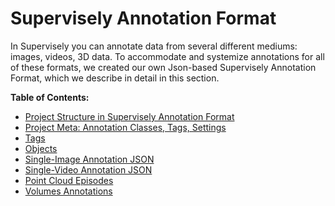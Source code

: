 # Supervisely Annotation Format

In Supervisely you can annotate data from several different mediums: images, videos, 3D data. To accommodate and systemize annotations for all of these formats, we created our own Json-based Supervisely Annotation Format, which we describe in detail in this section.

**Table of Contents:**

* [Project Structure in Supervisely Annotation Format](../../data-organization/Annotation-JSON-format/01_Project_Structure_new.md)
* [Project Meta: Annotation Classes, Tags, Settings](../../data-organization/Annotation-JSON-format/02_Project_Classes_And_Tags.md)
* [Tags](../../data-organization/Annotation-JSON-format/03_Supervisely_format_tags.md)
* [Objects](../../data-organization/Annotation-JSON-format/04_Supervisely_Format_objects.md)
* [Single-Image Annotation JSON](../../data-organization/Annotation-JSON-format/05_Supervisely_format_images.md)
* [Single-Video Annotation JSON](../../data-organization/Annotation-JSON-format/05_Supervisely_format_images.md)
* [Point Cloud Episodes](../../data-organization/Annotation-JSON-format/07_Supervisely_format_pointcloud_episode.md)
* [Volumes Annotations](../../data-organization/Annotation-JSON-format/08_Supervisely_format_volume.md)
